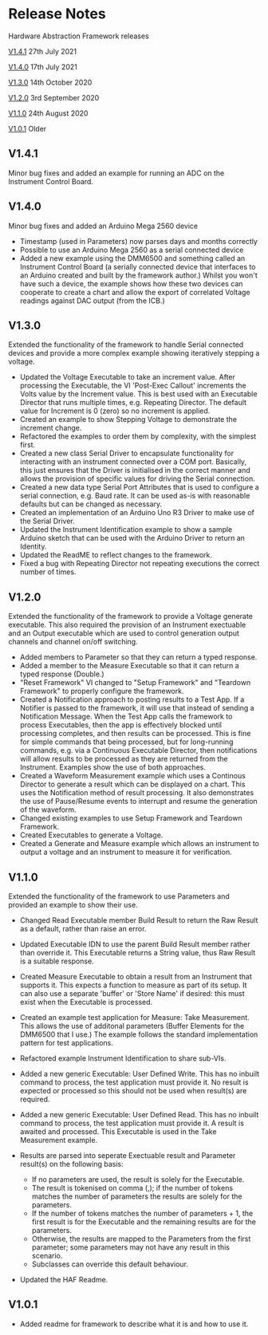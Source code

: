 # Release Notes

Hardware Abstraction Framework releases

[V1.4.1](#v1.4.1)    27th July 2021

[V1.4.0](#v1.4.0)    17th July 2021

[V1.3.0](#v1.3.0)    14th October 2020

[V1.2.0](#v1.2.0)    3rd September 2020

[V1.1.0](#v1.1.0)    24th August 2020

[V1.0.1](#v1.0.1)    Older

## V1.4.1
Minor bug fixes and added an example for running an ADC on the Instrument Control Board.

## V1.4.0
Minor bug fixes and added an Arduino Mega 2560 device

* Timestamp (used in Parameters) now parses days and months correctly
* Possible to use an Arduino Mega 2560 as a serial connected device
* Added a new example using the DMM6500 and something called an Instrument Control Board (a serially connected device that interfaces to an Arduino created and built by the framework author.)  Whilst you won't have such a device, the example shows how these two devices can cooperate to create a chart and allow the export of correlated Voltage readings against DAC output (from the ICB.)

## V1.3.0
Extended the functionality of the framework to handle Serial connected devices and provide a more complex example showing iteratively stepping a voltage.

* Updated the Voltage Executable to take an increment value.  After processing the Executable, the VI 'Post-Exec Callout' increments the Volts value by the Increment value.  This is best used with an Executable Director that runs multiple times, e.g. Repeating Director.  The default value for Increment is 0 (zero) so no increment is applied.
* Created an example to show Stepping Voltage to demonstrate the increment change. 
* Refactored the examples to order them by complexity, with the simplest first.
* Created a new class Serial Driver to encapsulate functionality for interacting with an instrument connected over a COM port.  Basically, this just ensures that the Driver is initialised in the correct manner and allows the provision of specific values for driving the Serial connection.
* Created a new data type Serial Port Attributes that is used to configure a serial connection, e.g. Baud rate.  It can be used as-is with reasonable defaults but can be changed as necessary.
* Created an implementation of an Arduino Uno R3 Driver to make use of the Serial Driver.
* Updated the Instrument Identification example to show a sample Arduino sketch that can be used with the Arduino Driver to return an Identity.
* Updated the ReadME to reflect changes to the framework.
* Fixed a bug with Repeating Director not repeating executions the correct number of times.

## V1.2.0
Extended the functionality of the framework to provide a Voltage generate executable.  This also required the provision of an Instrument exectuable and an Output executable which are used to control generation output channels and channel on/off switching.

* Added members to Parameter so that they can return a typed response.
* Added a member to the Measure Executable so that it can return a typed response (Double.)
* "Reset Framework" VI changed to "Setup Framework" and "Teardown Framework" to properly configure the framework.
* Created a Notification approach to posting results to a Test App.  If a Notifier is passed to the framework, it will use that instead of sending a Notification Message.  When the Test App calls the framework to process Executables, then the app is effectively blocked until processing completes, and then results can be processed.  This is fine for simple commands that being processed, but for long-running commands, e.g. via a Continuous Executable Director, then notifications will allow results to be processed as they are returned from the Instrument.  Examples show the use of both approaches.
* Created a Waveform Measurement example which uses a Continous Director to generate a result which can be displayed on a chart.  This uses the Notification method of result processing.  It also demonstrates the use of Pause/Resume events to interrupt and resume the generation of the waveform.
* Changed existing examples to use Setup Framework and Teardown Framework.
* Created Executables to generate a Voltage.
* Created a Generate and Measure example which allows an instrument to output a voltage and an instrument to measure it for verification.
 
## V1.1.0
Extended the functionality of the framework to use Parameters and provided an example to show their use.

* Changed Read Executable member Build Result to return the Raw Result as a default, rather than raise an error.
* Updated Executable IDN to use the parent Build Result member rather than override it.  This Executable returns a String value, thus Raw Result is a suitable response.
* Created Measure Executable to obtain a result from an Instrument that supports it.  This expects a function to measure as part of its setup.  It can also use a separate 'buffer' or 'Store Name' if desired: this must exist when the Executable is processed.
* Created an example test application for Measure: Take Measurement.  This allows the use of additonal parameters (Buffer Elements for the DMM6500 that I use.)  The example follows the standard implementation pattern for test applications.
* Refactored example Instrument Identification to share sub-VIs.
* Added a new generic Executable: User Defined Write.  This has no inbuilt command to process, the test application must provide it.  No result is expected or processed so this should not be used when result(s) are required.
* Added a new generic Executable: User Defined Read.  This has no inbuilt command to process, the test application must provide it.  A result is awaited and processed.  This Executable is used in the Take Measurement example.
* Results are parsed into seperate Exectuable result and Parameter result(s) on the following basis:

    * If no parameters are used, the result is solely for the Executable.
    * The result is tokenised on comma (,); if the number of tokens matches the number of parameters the results are solely for the parameters.
    * If the number of tokens matches the number of parameters + 1, the first result is for the Executable and the remaining results are for the parameters.
    * Otherwise, the results are mapped to the Parameters from the first parameter; some parameters may not have any result in this scenario.
    * Subclasses can override this default behaviour.
* Updated the HAF Readme.

## V1.0.1
* Added readme for framework to describe what it is and how to use it.